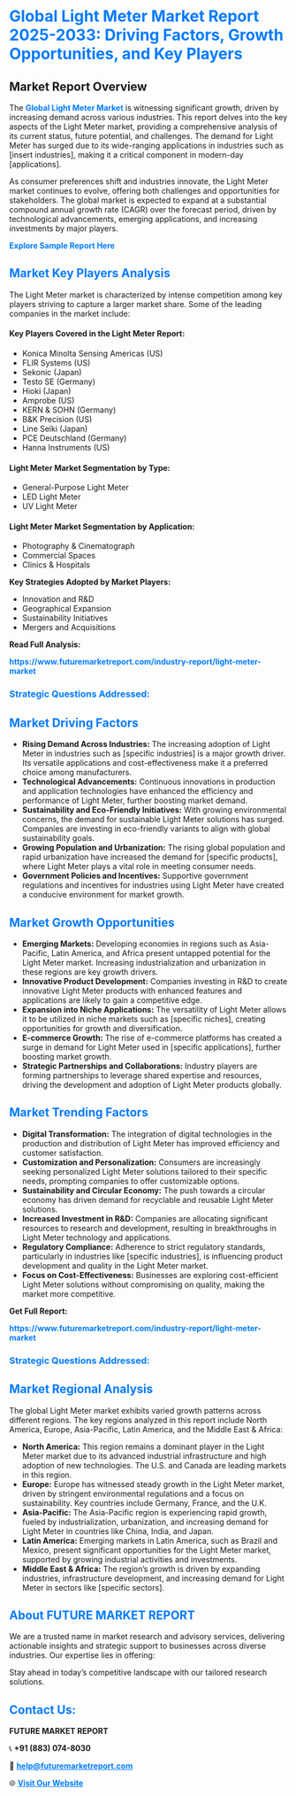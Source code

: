 <h1 style="color: #007BFF;">Global Light Meter Market Report 2025-2033: Driving Factors, Growth Opportunities, and Key Players</h1>

<section id="overview">
<h2>Market Report Overview</h2>
<p>The <a href="https://www.futuremarketreport.com/industry-report/light-meter-market" style="color: #007BFF; text-decoration: none;"><strong>Global Light Meter Market</strong></a> is witnessing significant growth, driven by increasing demand across various industries. This report delves into the key aspects of the Light Meter market, providing a comprehensive analysis of its current status, future potential, and challenges. The demand for Light Meter has surged due to its wide-ranging applications in industries such as [insert industries], making it a critical component in modern-day [applications].</p>
<p>As consumer preferences shift and industries innovate, the Light Meter market continues to evolve, offering both challenges and opportunities for stakeholders. The global market is expected to expand at a substantial compound annual growth rate (CAGR) over the forecast period, driven by technological advancements, emerging applications, and increasing investments by major players.</p>
</section>

<section id="overview">
<p><a href="https://www.futuremarketreport.com/request-sample/reportId=97515" style="color: #007BFF; text-decoration: none;"><strong>Explore Sample Report Here</strong></a></p>
</section>

<section id="key-players">
<h2 style="color: #007BFF;">Market Key Players Analysis</h2>
<p>The Light Meter market is characterized by intense competition among key players striving to capture a larger market share. Some of the leading companies in the market include:</p>
<h4>Key Players Covered in the Light Meter Report:</h4>
<ul><li>Konica Minolta Sensing Americas (US)</li><li>FLIR Systems (US)</li><li>Sekonic (Japan)</li><li>Testo SE (Germany)</li><li>Hioki (Japan)</li><li>Amprobe (US)</li><li>KERN &amp; SOHN (Germany)</li><li>B&amp;K Precision (US)</li><li>Line Seiki (Japan)</li><li>PCE Deutschland (Germany)</li><li>Hanna Instruments (US)</li></ul>
<h4>Light Meter Market Segmentation by Type:</h4>
<ul><li>General-Purpose Light Meter</li><li>LED Light Meter</li><li>UV Light Meter</li></ul>

<h4>Light Meter Market Segmentation by Application:</h4>
<ul><li>Photography &amp; Cinematograph</li><li>Commercial Spaces</li><li>Clinics &amp; Hospitals</li></ul>
<p><strong>Key Strategies Adopted by Market Players:</strong></p>
<ul>
<li>Innovation and R&D</li>
<li>Geographical Expansion</li>
<li>Sustainability Initiatives</li>
<li>Mergers and Acquisitions</li>
</ul>
</section>

<section>
<p><strong>Read Full Analysis: </strong></p><a href="https://www.futuremarketreport.com/industry-report/light-meter-market" style="color: #007BFF; text-decoration: none;"><strong>https://www.futuremarketreport.com/industry-report/light-meter-market</strong></a>
<h3 style="color: #007BFF;">Strategic Questions Addressed:</h3>
</section>

<section id="driving-factors">
<h2 style="color: #007BFF;">Market Driving Factors</h2>
<ul>
<li><strong>Rising Demand Across Industries:</strong> The increasing adoption of Light Meter in industries such as [specific industries] is a major growth driver. Its versatile applications and cost-effectiveness make it a preferred choice among manufacturers.</li>
<li><strong>Technological Advancements:</strong> Continuous innovations in production and application technologies have enhanced the efficiency and performance of Light Meter, further boosting market demand.</li>
<li><strong>Sustainability and Eco-Friendly Initiatives:</strong> With growing environmental concerns, the demand for sustainable Light Meter solutions has surged. Companies are investing in eco-friendly variants to align with global sustainability goals.</li>
<li><strong>Growing Population and Urbanization:</strong> The rising global population and rapid urbanization have increased the demand for [specific products], where Light Meter plays a vital role in meeting consumer needs.</li>
<li><strong>Government Policies and Incentives:</strong> Supportive government regulations and incentives for industries using Light Meter have created a conducive environment for market growth.</li>
</ul>
</section>

<section id="growth-opportunities">
<h2 style="color: #007BFF;">Market Growth Opportunities</h2>
<ul>
<li><strong>Emerging Markets:</strong> Developing economies in regions such as Asia-Pacific, Latin America, and Africa present untapped potential for the Light Meter market. Increasing industrialization and urbanization in these regions are key growth drivers.</li>
<li><strong>Innovative Product Development:</strong> Companies investing in R&D to create innovative Light Meter products with enhanced features and applications are likely to gain a competitive edge.</li>
<li><strong>Expansion into Niche Applications:</strong> The versatility of Light Meter allows it to be utilized in niche markets such as [specific niches], creating opportunities for growth and diversification.</li>
<li><strong>E-commerce Growth:</strong> The rise of e-commerce platforms has created a surge in demand for Light Meter used in [specific applications], further boosting market growth.</li>
<li><strong>Strategic Partnerships and Collaborations:</strong> Industry players are forming partnerships to leverage shared expertise and resources, driving the development and adoption of Light Meter products globally.</li>
</ul>
</section>

<section id="trending-factors">
<h2 style="color: #007BFF;">Market Trending Factors</h2>
<ul>
<li><strong>Digital Transformation:</strong> The integration of digital technologies in the production and distribution of Light Meter has improved efficiency and customer satisfaction.</li>
<li><strong>Customization and Personalization:</strong> Consumers are increasingly seeking personalized Light Meter solutions tailored to their specific needs, prompting companies to offer customizable options.</li>
<li><strong>Sustainability and Circular Economy:</strong> The push towards a circular economy has driven demand for recyclable and reusable Light Meter solutions.</li>
<li><strong>Increased Investment in R&D:</strong> Companies are allocating significant resources to research and development, resulting in breakthroughs in Light Meter technology and applications.</li>
<li><strong>Regulatory Compliance:</strong> Adherence to strict regulatory standards, particularly in industries like [specific industries], is influencing product development and quality in the Light Meter market.</li>
<li><strong>Focus on Cost-Effectiveness:</strong> Businesses are exploring cost-efficient Light Meter solutions without compromising on quality, making the market more competitive.</li>
</ul>
</section>

<section>
<p><strong>Get Full Report: </strong></p><a href="https://www.futuremarketreport.com/industry-report/light-meter-market" style="color: #007BFF; text-decoration: none;"><strong>https://www.futuremarketreport.com/industry-report/light-meter-market</strong></a>
<h3 style="color: #007BFF;">Strategic Questions Addressed:</h3>
</section>


<section id="regional-analysis">
<h2 style="color: #007BFF;">Market Regional Analysis</h2>
<p>The global Light Meter market exhibits varied growth patterns across different regions. The key regions analyzed in this report include North America, Europe, Asia-Pacific, Latin America, and the Middle East & Africa:</p>
<ul>
<li><strong>North America:</strong> This region remains a dominant player in the Light Meter market due to its advanced industrial infrastructure and high adoption of new technologies. The U.S. and Canada are leading markets in this region.</li>
<li><strong>Europe:</strong> Europe has witnessed steady growth in the Light Meter market, driven by stringent environmental regulations and a focus on sustainability. Key countries include Germany, France, and the U.K.</li>
<li><strong>Asia-Pacific:</strong> The Asia-Pacific region is experiencing rapid growth, fueled by industrialization, urbanization, and increasing demand for Light Meter in countries like China, India, and Japan.</li>
<li><strong>Latin America:</strong> Emerging markets in Latin America, such as Brazil and Mexico, present significant opportunities for the Light Meter market, supported by growing industrial activities and investments.</li>
<li><strong>Middle East & Africa:</strong> The region’s growth is driven by expanding industries, infrastructure development, and increasing demand for Light Meter in sectors like [specific sectors].</li>
</ul>
</section>

<footer>
<h2 style="color: #007BFF;">About FUTURE MARKET REPORT</h2>
<p>We are a trusted name in market research and advisory services, delivering actionable insights and strategic support to businesses across diverse industries. Our expertise lies in offering:</p>

<p>Stay ahead in today’s competitive landscape with our tailored research solutions.</p>

<h2 style="color: #007BFF;">Contact Us:</h2>
<p><strong>FUTURE MARKET REPORT</strong></p>
<p>📞 <strong>+91 (883) 074-8030</strong></p>
<p>📧 <strong><a href="mailto:help@futuremarketreport.com" style="color: #007BFF;">help@futuremarketreport.com</a></strong></p>
<p>🌐 <strong><a href="https://www.futuremarketreport.com/" style="color: #007BFF;">Visit Our Website</a></strong></p>
</footer>